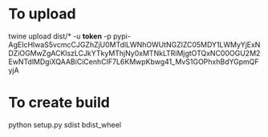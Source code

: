 # To upload
twine upload dist/* -u __token__ -p pypi-AgEIcHlwaS5vcmcCJGZhZjU0MTdlLWNhOWUtNGZlZC05MDY1LWMyYjExNDZiOGMwZgACKlszLCJkYTkyMThjNy0xMTNkLTRiMjgtOTQxNC00OGU2M2EwNTdlMDgiXQAABiCiCenhCIF7L6KMwpKbwg41_MvS1GOPhxhBdYGpmQFyjA

# To create build
python setup.py sdist bdist_wheel
